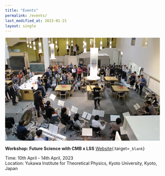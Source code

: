 ```yaml
---
title: "Events"
permalink: /events/
last_modified_at: 2023-01-21
layout: single
---
```



![Events](/_images/ipmu_concert.jpeg)

**Workshop: Future Science with CMB x LSS** 
[Website](https://www2.yukawa.kyoto-u.ac.jp/~cmb-lss/index.php){:target=`_blank`}

Time: 10th April - 14th April, 2023\
Location: Yukawa Institute for Theoretical Physics, Kyoto University, Kyoto, Japan

